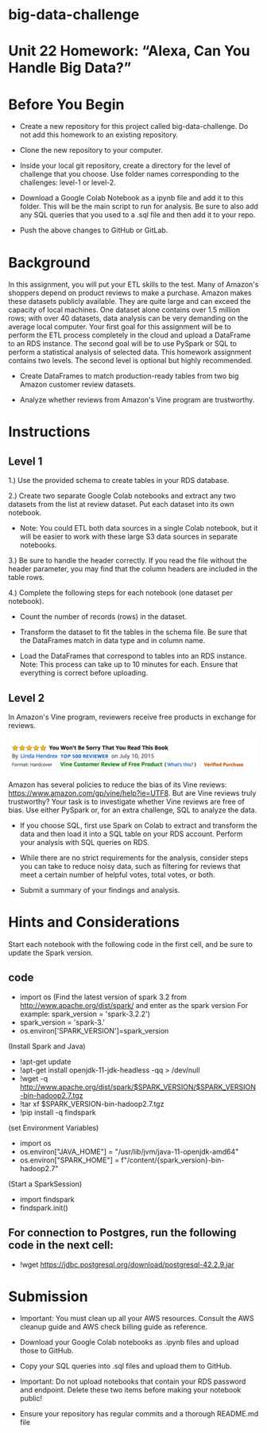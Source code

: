 # big-data-challenge

# Unit 22 Homework: “Alexa, Can You Handle Big Data?”

# Before You Begin


- Create a new repository for this project called big-data-challenge. Do not add this homework to an existing repository.


- Clone the new repository to your computer.


- Inside your local git repository, create a directory for the level of challenge that you choose. Use folder names corresponding to the challenges: level-1 or level-2.


- Download a Google Colab Notebook as a ipynb file and add it to this folder. This will be the main script to run for analysis. Be sure to also add any SQL queries that you used to a .sql file and then add it to your repo.


- Push the above changes to GitHub or GitLab.



# Background
In this assignment, you will put your ETL skills to the test. Many of Amazon's shoppers depend on product reviews to make a purchase. Amazon makes these datasets publicly available. They are quite large and can exceed the capacity of local machines. One dataset alone contains over 1.5 million rows; with over 40 datasets, data analysis can be very demanding on the average local computer. Your first goal for this assignment will be to perform the ETL process completely in the cloud and upload a DataFrame to an RDS instance. The second goal will be to use PySpark or SQL to perform a statistical analysis of selected data.
This homework assignment contains two levels. The second level is optional but highly recommended.


- Create DataFrames to match production-ready tables from two big Amazon customer review datasets.


- Analyze whether reviews from Amazon's Vine program are trustworthy.




# Instructions

## Level 1


1.) Use the provided schema to create tables in your RDS database.


2.) Create two separate Google Colab notebooks and extract any two datasets from the list at review dataset. Put each dataset into its own notebook.
- Note: You could ETL both data sources in a single Colab notebook, but it will be easier to work with these large S3 data sources in separate notebooks.


3.) Be sure to handle the header correctly. If you read the file without the header parameter, you may find that the column headers are included in the table rows.


4.) Complete the following steps for each notebook (one dataset per notebook).


- Count the number of records (rows) in the dataset.


- Transform the dataset to fit the tables in the schema file. Be sure that the DataFrames match in data type and in column name.


- Load the DataFrames that correspond to tables into an RDS instance. Note: This process can take up to 10 minutes for each. Ensure that everything is correct before uploading.





## Level 2
In Amazon's Vine program, reviewers receive free products in exchange for reviews.

![](https://github.com/evz5050/big-data-challenge/blob/main/vine01.png)

Amazon has several policies to reduce the bias of its Vine reviews: https://www.amazon.com/gp/vine/help?ie=UTF8.
But are Vine reviews truly trustworthy? Your task is to investigate whether Vine reviews are free of bias. Use either PySpark or, for an extra challenge, SQL to analyze the data.


- If you choose SQL, first use Spark on Colab to extract and transform the data and then load it into a SQL table on your RDS account. Perform your analysis with SQL queries on RDS.


- While there are no strict requirements for the analysis, consider steps you can take to reduce noisy data, such as filtering for reviews that meet a certain number of helpful votes, total votes, or both.


- Submit a summary of your findings and analysis.




# Hints and Considerations

Start each notebook with the following code in the first cell, and be sure to update the Spark version.

## code
- import os
(Find the latest version of spark 3.2  from http://www.apache.org/dist/spark/ and enter as the spark version
For example:
spark_version = 'spark-3.2.2')
- spark_version = 'spark-3.<spark version>'
- os.environ['SPARK_VERSION']=spark_version

(Install Spark and Java)
- !apt-get update
- !apt-get install openjdk-11-jdk-headless -qq > /dev/null
- !wget -q http://www.apache.org/dist/spark/$SPARK_VERSION/$SPARK_VERSION-bin-hadoop2.7.tgz
- !tar xf $SPARK_VERSION-bin-hadoop2.7.tgz
- !pip install -q findspark

(set Environment Variables)
- import os
- os.environ["JAVA_HOME"] = "/usr/lib/jvm/java-11-openjdk-amd64"
- os.environ["SPARK_HOME"] = f"/content/{spark_version}-bin-hadoop2.7"

(Start a SparkSession)
- import findspark
- findspark.init()



## For connection to Postgres, run the following code in the next cell:


- !wget https://jdbc.postgresql.org/download/postgresql-42.2.9.jar




# Submission


- Important: You must clean up all your AWS resources. Consult the AWS cleanup guide and AWS check billing guide as reference.


- Download your Google Colab notebooks as .ipynb files and upload those to GitHub.


- Copy your SQL queries into .sql files and upload them to GitHub.


- Important: Do not upload notebooks that contain your RDS password and endpoint. Delete these two items before making your notebook public!


- Ensure your repository has regular commits and a thorough README.md file




